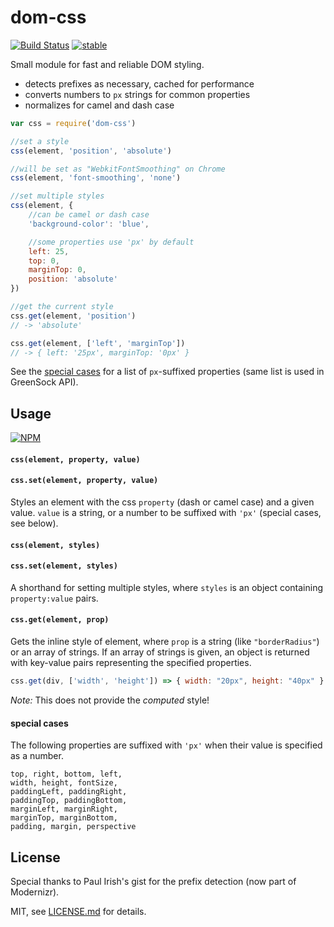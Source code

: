 # dom-css

[![Build Status](https://travis-ci.org/mattdesl/dom-css.svg?branch=master)](https://travis-ci.org/mattdesl/dom-css) [![stable](http://badges.github.io/stability-badges/dist/stable.svg)](http://github.com/badges/stability-badges)

Small module for fast and reliable DOM styling. 

- detects prefixes as necessary, cached for performance
- converts numbers to `px` strings for common properties
- normalizes for camel and dash case

```js
var css = require('dom-css')

//set a style
css(element, 'position', 'absolute')

//will be set as "WebkitFontSmoothing" on Chrome
css(element, 'font-smoothing', 'none')

//set multiple styles
css(element, {
    //can be camel or dash case
    'background-color': 'blue',

    //some properties use 'px' by default
    left: 25, 
    top: 0,
    marginTop: 0,
    position: 'absolute'
})

//get the current style
css.get(element, 'position') 
// -> 'absolute'

css.get(element, ['left', 'marginTop']) 
// -> { left: '25px', marginTop: '0px' }
``` 

See the [special cases](#special-cases) for a list of `px`-suffixed properties (same list is used in GreenSock API).

## Usage

[![NPM](https://nodei.co/npm/dom-css.png)](https://nodei.co/npm/dom-css/)

#### `css(element, property, value)`
#### `css.set(element, property, value)`

Styles an element with the css `property` (dash or camel case) and a given value. `value` is a string, or a number to be suffixed with `'px'` (special cases, see below). 

#### `css(element, styles)`
#### `css.set(element, styles)`

A shorthand for setting multiple styles, where `styles` is an object containing `property:value` pairs. 

#### `css.get(element, prop)`

Gets the inline style of element, where `prop` is a string (like `"borderRadius"`) or an array of strings. If an array of strings is given, an object is returned with key-value pairs representing the specified properties.

```js
css.get(div, ['width', 'height']) => { width: "20px", height: "40px" }
```

*Note:* This does not provide the *computed* style! 

#### special cases

The following properties are suffixed with `'px'` when their value is specified as a number.

```
top, right, bottom, left, 
width, height, fontSize, 
paddingLeft, paddingRight, 
paddingTop, paddingBottom, 
marginLeft, marginRight, 
marginTop, marginBottom, 
padding, margin, perspective
```

## License

Special thanks to Paul Irish's gist for the prefix detection (now part of Modernizr). 

MIT, see [LICENSE.md](http://github.com/mattdesl/dom-css/blob/master/LICENSE.md) for details.
